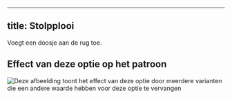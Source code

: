 ***

## title: Stolpplooi

Voegt een doosje aan de rug toe.

## Effect van deze optie op het patroon

![Deze afbeelding toont het effect van deze optie door meerdere varianten die een andere waarde hebben voor deze optie te vervangen](simone\_boxpleat\_sample.svg "Effect van deze optie op het patroon")
